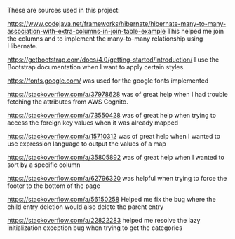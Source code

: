 These are sources used in this project:

https://www.codejava.net/frameworks/hibernate/hibernate-many-to-many-association-with-extra-columns-in-join-table-example
This helped me join the columns and to implement the many-to-many relationship using Hibernate.

https://getbootstrap.com/docs/4.0/getting-started/introduction/ I use the Bootstrap documentation when I want to apply certain styles.

https://fonts.google.com/ was used for the google fonts implemented

https://stackoverflow.com/a/37978628 was of great help when I had trouble fetching the attributes from AWS Cognito.

https://stackoverflow.com/a/73550428 was of great help when trying to access the foreign key values when it was already mapped

https://stackoverflow.com/a/15710312 was of great help when I wanted to use expression language to output the values of a map

https://stackoverflow.com/a/35805892 was of great help when I wanted to sort by a specific column

https://stackoverflow.com/a/62796320 was helpful when trying to force the footer to the bottom of the page

https://stackoverflow.com/a/56150258 Helped me fix the bug where the child entry deletion would also delete the parent entry

https://stackoverflow.com/a/22822283 helped me resolve the lazy initialization exception bug when trying to get the categories


